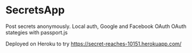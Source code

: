# SecretsApp
Post secrets anonymously. Local auth, Google and Facebook OAuth
OAuth stategies with passport.js

Deployed on Heroku to try
https://secret-reaches-10151.herokuapp.com/


